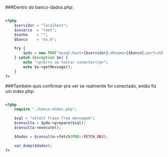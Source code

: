###Dentro do banco-dados.php:

~~~php

<?php
    $servidor = "localhost";
    $usuario  = "root";
    $senha    = "";
    $banco    = "ex.6";

    try {
        $pdo = new PDO("mysql:host={$servidor};dbname={$banco};port=3306;charset=utf8;",$usuario,$senha);
    } catch (Exception $e) {
        echo "<p>Erro ao tentar conectar</p>";
        echo $e->getMessage();
    }
?>
~~~

###Também quis confirmar pra ver se realmente foi conectado, então fiz um index.php:

~~~php

<?php 
    require "./banco-dados.php";

    $sql = "select frase from mensagem";
    $consulta = $pdo->prepare($sql);
    $consulta->execute();

    $dados = $consulta->fetch(PDO::FETCH_OBJ);

    var_dump($dados);
?>

~~~